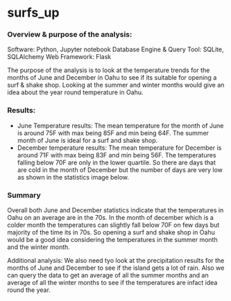 # surfs_up
### Overview & purpose of the analysis:
Software: Python, Jupyter notebook
Database Engine & Query Tool: SQLite, SQLAlchemy
Web Framework: Flask

The purpose of the analysis is to look at the temperature trends for the months of June and December in Oahu to see if its suitable for opening a surf & shake shop. Looking at the summer and winter months would give an idea about the year round temperature in Oahu. 

### Results:
- June Temperature results: The mean temperature for the month of June is around 75F with max being 85F and min being 64F. The summer month of June is ideal for a surf and shake shop.
- December temperature results: The mean temperature for December is around 71F with max being 83F and min being 56F. The temperatures falling below 70F are only in the lower quartile. So there are days that are cold in the month of December but the number of days are very low as shown in the statistics image below.

### Summary
Overall both June and December statistics indicate that the temperatures in Oahu on an average are in the 70s. In the month of december which is a colder month the temperatures can slightly fall below 70F on few days but majority of the time its in 70s. So opening a surf and shake shop in Oahu would be a good idea considering the temperatures in the summer month and the winter month.

Additional analysis:
We also need tyo look at the precipitation results for the months of June and December to see if the island gets a lot of rain.
Also we can query the data to get an average of all the summer months and an average of all the winter months to see if the temperatures are infact idea round the year.
